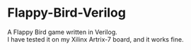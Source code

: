 # Flappy-Bird-Verilog
A Flappy Bird game written in Verilog.  
I have tested it on my Xilinx Artrix-7 board, and it works fine.
